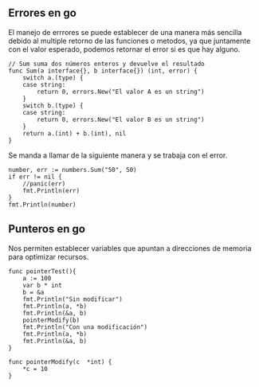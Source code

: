 ## Errores en **go**  
El manejo de errrores se puede establecer de una manera más sencilla debido al multiple retorno de las funciones o metodos, ya que juntamente con el valor esperado, podemos retornar el error si es que hay alguno.  
  
```golang  
// Sum suma dos números enteros y devuelve el resultado
func Sum(a interface{}, b interface{}) (int, error) {
	switch a.(type) {
	case string:
		return 0, errors.New("El valor A es un string")
	}
	switch b.(type) {
	case string:
		return 0, errors.New("El valor B es un string")
	}
	return a.(int) + b.(int), nil
}
```  
Se manda a llamar de la siguiente manera y se trabaja con el error.  
  
```golang  
number, err := numbers.Sum("50", 50)
if err != nil {
	//panic(err)
	fmt.Println(err)
}
fmt.Println(number)
```  
## Punteros en **go**  
Nos permiten establecer variables que apuntan a direcciones de memoria para optimizar recursos.  
  
```golang  
func pointerTest(){
	a := 100
	var b * int
	b = &a
	fmt.Println("Sin modificar")
	fmt.Println(a, *b)
	fmt.Println(&a, b)
	pointerModify(b)
	fmt.Println("Con una modificación")
	fmt.Println(a, *b)
	fmt.Println(&a, b)
}

func pointerModify(c  *int) {
	*c = 10
}
```  

